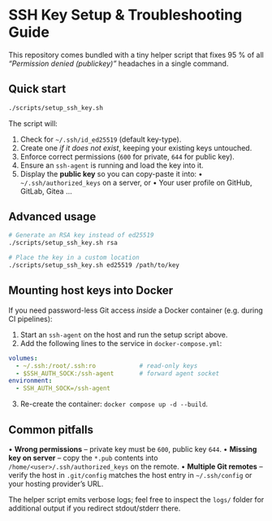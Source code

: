 SSH Key Setup & Troubleshooting Guide
====================================

This repository comes bundled with a tiny helper script that fixes 95 % of
all *“Permission denied (publickey)”* headaches in a single command.

Quick start
-----------

```bash
./scripts/setup_ssh_key.sh
```

The script will:

1. Check for `~/.ssh/id_ed25519` (default key-type).
2. Create one *if it does not exist*, keeping your existing keys untouched.
3. Enforce correct permissions (`600` for private, `644` for public key).
4. Ensure an `ssh-agent` is running and load the key into it.
5. Display the **public key** so you can copy-paste it into:
   • `~/.ssh/authorized_keys` on a server, or
   • Your user profile on GitHub, GitLab, Gitea …

Advanced usage
--------------

```bash
# Generate an RSA key instead of ed25519
./scripts/setup_ssh_key.sh rsa

# Place the key in a custom location
./scripts/setup_ssh_key.sh ed25519 /path/to/key
```

Mounting host keys into Docker
------------------------------

If you need password-less Git access *inside* a Docker container (e.g. during
CI pipelines):

1. Start an `ssh-agent` on the host and run the setup script above.
2. Add the following lines to the service in `docker-compose.yml`:

```yaml
volumes:
  - ~/.ssh:/root/.ssh:ro            # read-only keys
  - $SSH_AUTH_SOCK:/ssh-agent       # forward agent socket
environment:
  - SSH_AUTH_SOCK=/ssh-agent
```

3. Re-create the container: `docker compose up -d --build`.

Common pitfalls
---------------

• **Wrong permissions** – private key must be `600`, public key `644`.
• **Missing key on server** – copy the `*.pub` contents into
  `/home/<user>/.ssh/authorized_keys` on the remote.
• **Multiple Git remotes** – verify the host in `.git/config` matches the
  host entry in `~/.ssh/config` or your hosting provider’s URL.

The helper script emits verbose logs; feel free to inspect the `logs/` folder
for additional output if you redirect stdout/stderr there.
